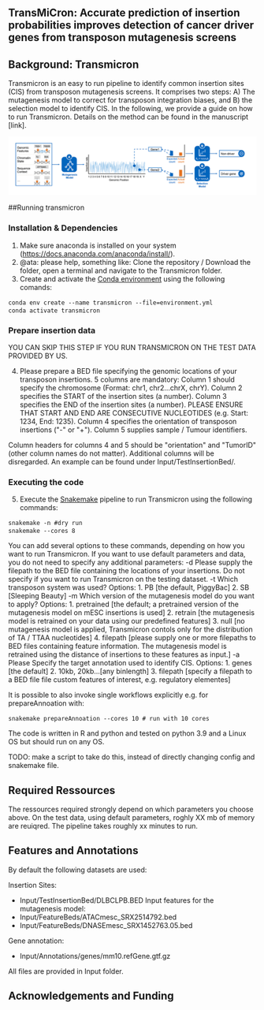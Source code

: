 ## TransMiCron: Accurate prediction of insertion probabilities improves detection of cancer driver genes from transposon mutagenesis screens

## Background: Transmicron
Transmicron is an easy to run pipeline to identify common insertion sites (CIS) from transposon mutagenesis screens. It comprises two steps: A) The mutagenesis model to correct for transposon integration biases, and B) the selection model to identify CIS. In the following, we provide a guide on how to run Transmicron. Details on the method can be found in the manuscript [link]. 

![Overview of the Transmicron method](transmicron_method.png)

##Running transmicron

### Installation & Dependencies
1. Make sure anaconda is installed on your system (https://docs.anaconda.com/anaconda/install/).
2. @ata: please help, something like: Clone the repository / Download the folder, open a terminal and navigate to the Transmicron folder.
3. Create and activate the [Conda environment](environment.yml) using the following comands:

```
conda env create --name transmicron --file=environment.yml
conda activate transmicron
```

### Prepare insertion data
YOU CAN SKIP THIS STEP IF YOU RUN TRANSMICRON ON THE TEST DATA PROVIDED BY US.

4. Please prepare a BED file specifying the genomic locations of your transposon insertions. 5 columns are mandatory:
Column 1 should specify the chromosome (Format: chr1, chr2...chrX, chrY).
Column 2 specifies the START of the insertion sites (a number).
Column 3 specifies the END of the insertion sites (a number). PLEASE ENSURE THAT START AND END ARE CONSECUTIVE NUCLEOTIDES (e.g. Start: 1234, End: 1235).
Column 4 specifies the orientation of transposon insertions ("-" or "+").
Column 5 supplies sample / Tumour identifiers.

Column headers for columns 4 and 5 should be "orientation" and "TumorID" (other column names do not matter). Additional columns will be disregarded. An example can be found under Input/TestInsertionBed/. 

### Executing the code
5. Execute the [Snakemake](https://snakemake.readthedocs.io/en/stable/) pipeline to run Transmicron using the following commands:
```
snakemake -n #dry run
snakemake --cores 8
```
You can add several options to these commands, depending on how you want to run Transmicron. If you want to use default parameters and data, you do not need to specify any additional parameters:
-d Please supply the filepath to the BED file containing the locations of your insertions. Do not specify if you want to run Transmicron on the testing dataset.
-t Which transposon system was used? Options: 1. PB [the default, PiggyBac] 2. SB [Sleeping Beauty]
-m Which version of the mutagenesis model do you want to apply? Options: 1. pretrained [the default; a pretrained version of the mutagenesis model on mESC insertions is used] 2. retrain [the mutagenesis model is retrained on your data using our predefined features] 3. null [no mutagenesis model is applied, Transmicron contols only for the distribution of TA / TTAA nucleotides] 4. filepath [please supply one or more filepaths to BED files containing feature information. The mutagenesis model is retrained using the distance of insertions to these features as input.]
-a Please Specify the target annotation used to identify CIS. Options: 1. genes [the default] 2. 10kb, 20kb...[any binlength] 3. filepath [specify a filepath to a BED file file custom features of interest, e.g. regulatory elementes]


It is possible to also invoke single workflows explicitly e.g. for prepareAnnoation with:
```
snakemake prepareAnnoation --cores 10 # run with 10 cores
```

The code is written in R and python and tested on python 3.9 and a Linux OS but should run on any OS. 

TODO: make a script to take do this, instead of directly changing config and snakemake file.

## Required Ressources
The ressources required strongly depend on which parameters you choose above. On the test data, using default parameters, roghly XX mb of memory are reuiqred. The pipeline takes roughly xx minutes to run. 

## Features and Annotations
By default the following datasets are used:

Insertion Sites: 
* Input/TestInsertionBed/DLBCLPB.BED
Input features for the mutagenesis model:
* Input/FeatureBeds/ATACmesc_SRX2514792.bed
* Input/FeatureBeds/DNASEmesc_SRX1452763.05.bed

Gene annotation:
* Input/Annotations/genes/mm10.refGene.gtf.gz 

All files are provided in Input folder.

## Acknowledgements and Funding
